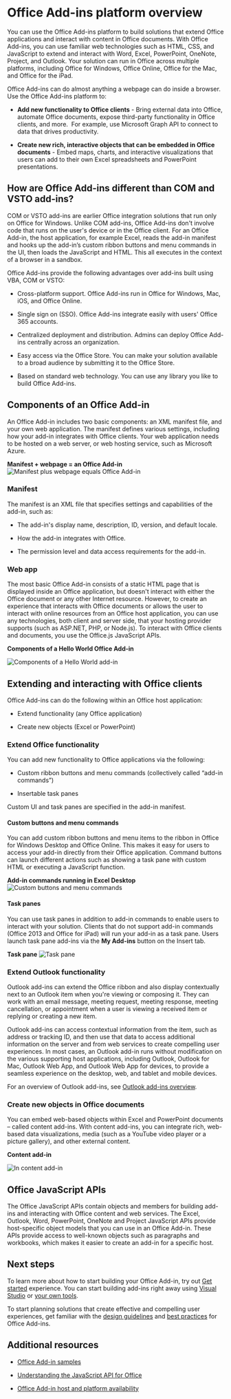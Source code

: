 
# Office Add-ins platform overview

You can use the Office Add-ins platform to build solutions that extend Office applications and interact with content in Office documents. With Office Add-ins, you can use familiar web technologies such as HTML, CSS, and JavaScript to extend and interact with Word, Excel, PowerPoint, OneNote, Project, and Outlook. Your solution can run in Office across multiple platforms, including Office for Windows, Office Online, Office for the Mac, and Office for the iPad.

Office Add-ins can do almost anything a webpage can do inside a browser. Use the Office Add-ins platform to:


-  **Add new functionality to Office clients** - Bring external data into Office, automate Office documents, expose third-party functionality in Office clients, and more.  For example, use Microsoft Graph API to connect to data that drives productivity. 
    
-  **Create new rich, interactive objects that can be embedded in Office documents** - Embed maps, charts, and interactive visualizations that users can add to their own Excel spreadsheets and PowerPoint presentations. 
    
## How are Office Add-ins different than COM and VSTO add-ins? 

COM or VSTO add-ins are earlier Office integration solutions that run only on Office for Windows. Unlike COM add-ins, Office Add-ins don't involve code that runs on the user's device or in the Office client. For an Office Add-in, the host application, for example Excel, reads the add-in manifest and hooks up the add-in’s custom ribbon buttons and menu commands in the UI, then loads the JavaScript and HTML. This all executes in the context of a browser in a sandbox. 

Office Add-ins provide the following advantages over add-ins built using VBA, COM or VSTO: 

- Cross-platform support. Office Add-ins run in Office for Windows, Mac, iOS, and Office Online. 

- Single sign on (SSO). Office Add-ins integrate easily with users' Office 365 accounts. 


- Centralized deployment and distribution. Admins can deploy Office Add-ins centrally across an organization. 

- Easy access via the Office Store. You can make your solution available to a broad audience by submitting it to the Office Store. 

- Based on standard web technology. You can use any library you like to build Office Add-ins. 

## Components of an Office Add-in 

An Office Add-in includes two basic components: an XML manifest file, and your own web application. The manifest defines various settings, including how your add-in integrates with Office clients. Your web application needs to be hosted on a web server, or web hosting service, such as Microsoft Azure.

​**Manifest + webpage = an Office Add-in**
![Manifest plus webpage equals Office Add-in](../../images/DK2_AgaveOverview01.png)

### Manifest 

The manifest is an XML file that specifies settings and capabilities of the add-in, such as: 

- The add-in's display name, description, ID, version, and default locale. 

- How the add-in integrates with Office.  

- The permission level and data access requirements for the add-in. 

### Web app 

The most basic Office Add-in consists of a static HTML page that is displayed inside an Office application, but doesn't interact with either the Office document or any other Internet resource. However, to create an experience that interacts with Office documents or allows the user to interact with online resources from an Office host application, you can use any technologies, both client and server side, that your hosting provider supports (such as ASP.NET, PHP, or Node.js). To interact with Office clients and documents, you use the Office.js JavaScript APIs. 

**Components of a Hello World Office Add-in**

![Components of a Hello World add-in](../../images/DK2_AgaveOverview07.png)

## Extending and interacting with Office clients 

Office Add-ins can do the following within an Office host application: 

-  Extend functionality (any Office application) 

-  Create new objects (Excel or PowerPoint) 
 
### Extend Office functionality 

You can add new functionality to Office applications via the following:  

-  Custom ribbon buttons and menu commands (collectively called “add-in commands”) 

-  Insertable task panes 

Custom UI and task panes are specified in the add-in manifest.  

#### Custom buttons and menu commands  

You can add custom ribbon buttons and menu items to the ribbon in Office for Windows Desktop and Office Online. This makes it easy for users to access your add-in directly from their Office application. Command buttons can launch different actions such as showing a task pane with custom HTML or executing a JavaScript function.  

**Add-in commands running in Excel Desktop**
![Custom buttons and menu commands](../../images/add-in-commands-overview..png)

#### Task panes  

You can use task panes in addition to add-in commands to enable users to interact with your solution. Clients that do not support add-in commands (Office 2013 and Office for iPad) will run your add-in as a task pane. Users launch task pane add-ins via the **My Add-ins** button on the Insert tab. 

**Task pane**
![Task pane](../../images/task-pane-overview.jpg)

### Extend Outlook functionality 

Outlook add-ins can extend the Office ribbon and also display contextually next to an Outlook item when you're viewing or composing it. They can work with an email message, meeting request, meeting response, meeting cancellation, or appointment when a user is viewing a received item or replying or creating a new item. 

Outlook add-ins can access contextual information from the item, such as address or tracking ID, and then use that data to access additional information on the server and from web services to create compelling user experiences. In most cases, an Outlook add-in runs without modification on the various supporting host applications, including Outlook, Outlook for Mac, Outlook Web App, and Outlook Web App for devices, to provide a seamless experience on the desktop, web, and tablet and mobile devices. 

For an overview of Outlook add-ins, see [Outlook add-ins overview](https://docs.microsoft.com/en-us/outlook/add-ins/). 

### Create new objects in Office documents 

You can embed web-based objects within Excel and PowerPoint documents – called content add-ins. With content add-ins, you can integrate rich, web-based data visualizations, media (such as a YouTube video player or a picture gallery), and other external content.

**Content add-in**

![In content add-in](../../images/DK2_AgaveOverview05.png)

## Office JavaScript APIs 

The Office JavaScript APIs contain objects and members for building add-ins and interacting with Office content and web services. The Excel, Outlook, Word, PowerPoint, OneNote and Project JavaScript APIs provide host-specific object models that you can use in an Office Add-in. These APIs provide access to well-known objects such as paragraphs and workbooks, which makes it easier to create an add-in for a specific host.  

## Next steps 

To learn more about how to start building your Office Add-in, try out [Get started](https://dev.office.com/getting-started/addins) experience. You can start building add-ins right away using [Visual Studio](../../docs/get-started/create-and-debug-office-add-ins-in-visual-studio.md) or [your own tools](../../docs/get-started/create-an-office-add-in-using-any-editor). 

To start planning solutions that create effective and compelling user experiences, get familiar with the [design guidelines](../../docs/design/add-in-design) and [best practices](../../docs/add-ins/overview/add-in-development-best-practices) for Office Add-ins.    
   
## Additional resources

- [Office Add-in samples](https://dev.office.com/code-samples)
    
- [Understanding the JavaScript API for Office](../../docs/develop/understanding-the-javascript-api-for-office.md)

- [Office Add-in host and platform availability](https://dev.office.com/add-in-availability)


    
